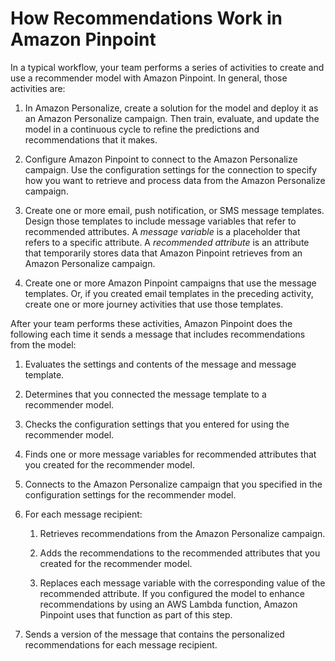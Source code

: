 # How Recommendations Work in Amazon Pinpoint<a name="ml-models-rm-how-it-works"></a>

In a typical workflow, your team performs a series of activities to create and use a recommender model with Amazon Pinpoint\. In general, those activities are:

1. In Amazon Personalize, create a solution for the model and deploy it as an Amazon Personalize campaign\. Then train, evaluate, and update the model in a continuous cycle to refine the predictions and recommendations that it makes\. 

1. Configure Amazon Pinpoint to connect to the Amazon Personalize campaign\. Use the configuration settings for the connection to specify how you want to retrieve and process data from the Amazon Personalize campaign\.

1. Create one or more email, push notification, or SMS message templates\. Design those templates to include message variables that refer to recommended attributes\. A *message variable* is a placeholder that refers to a specific attribute\. A *recommended attribute* is an attribute that temporarily stores data that Amazon Pinpoint retrieves from an Amazon Personalize campaign\.

1. Create one or more Amazon Pinpoint campaigns that use the message templates\. Or, if you created email templates in the preceding activity, create one or more journey activities that use those templates\.

After your team performs these activities, Amazon Pinpoint does the following each time it sends a message that includes recommendations from the model:

1. Evaluates the settings and contents of the message and message template\.

1. Determines that you connected the message template to a recommender model\.

1. Checks the configuration settings that you entered for using the recommender model\.

1. Finds one or more message variables for recommended attributes that you created for the recommender model\.

1. Connects to the Amazon Personalize campaign that you specified in the configuration settings for the recommender model\.

1. For each message recipient:

   1. Retrieves recommendations from the Amazon Personalize campaign\.

   1. Adds the recommendations to the recommended attributes that you created for the recommender model\.

   1. Replaces each message variable with the corresponding value of the recommended attribute\. If you configured the model to enhance recommendations by using an AWS Lambda function, Amazon Pinpoint uses that function as part of this step\.

1. Sends a version of the message that contains the personalized recommendations for each message recipient\.